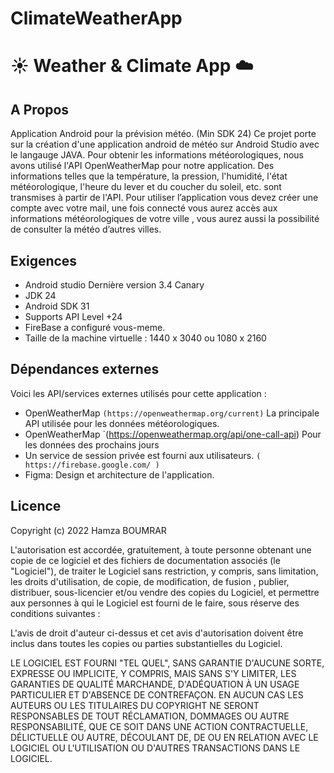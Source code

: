 # ClimateWeatherApp
# :sunny: Weather & Climate App :cloud:

## A Propos
Application Android pour la prévision météo.  (Min SDK 24)
Ce projet porte sur la création d'une application android de météo sur Android Studio avec le langauge JAVA. Pour obtenir les informations météorologiques, nous avons utilisé l'API OpenWeatherMap pour notre application. Des informations telles que la température, la pression, l'humidité, l'état météorologique, l'heure du lever et du coucher du soleil, etc. sont transmises à partir de l'API.
Pour utiliser l’application vous devez créer une compte avec votre mail, une fois connecté vous aurez accès aux informations météorologiques de votre ville , vous aurez aussi la possibilité de consulter la météo d’autres villes.  

## Exigences
* Android studio Dernière version 3.4 Canary 
* JDK 24
* Android SDK 31
* Supports API Level +24
* FireBase a configuré vous-meme.
* Taille de la machine virtuelle : 1440 x 3040 ou 1080 x 2160

	
## Dépendances externes

Voici les API/services externes utilisés pour cette application :
* OpenWeatherMap `(https://openweathermap.org/current)` La principale API utilisée pour les données météorologiques.
* OpenWeatherMap `(https://openweathermap.org/api/one-call-api) Pour les données des prochains jours 
* Un service de session privée est fourni aux utilisateurs. `( https://firebase.google.com/ )`
* Figma: Design et architecture de l'application.

## Licence

Copyright (c) 2022 Hamza BOUMRAR 

L'autorisation est accordée, gratuitement, à toute personne obtenant une copie de ce logiciel et des fichiers de documentation associés (le "Logiciel"), de traiter le Logiciel sans restriction, y compris, sans limitation, les droits d'utilisation, de copie, de modification, de fusion , publier, distribuer, sous-licencier et/ou vendre des copies du Logiciel, et permettre aux personnes à qui le Logiciel est fourni de le faire, sous réserve des conditions suivantes :

L'avis de droit d'auteur ci-dessus et cet avis d'autorisation doivent être inclus dans toutes les copies ou parties substantielles du Logiciel.

LE LOGICIEL EST FOURNI "TEL QUEL", SANS GARANTIE D'AUCUNE SORTE, EXPRESSE OU IMPLICITE, Y COMPRIS, MAIS SANS S'Y LIMITER, LES GARANTIES DE QUALITÉ MARCHANDE, D'ADÉQUATION À UN USAGE PARTICULIER ET D'ABSENCE DE CONTREFAÇON. EN AUCUN CAS LES AUTEURS OU LES TITULAIRES DU COPYRIGHT NE SERONT RESPONSABLES DE TOUT
RÉCLAMATION, DOMMAGES OU AUTRE RESPONSABILITÉ, QUE CE SOIT DANS UNE ACTION CONTRACTUELLE, DÉLICTUELLE OU AUTRE, DÉCOULANT DE, DE OU EN RELATION AVEC LE LOGICIEL OU L'UTILISATION OU D'AUTRES TRANSACTIONS DANS LE LOGICIEL.

